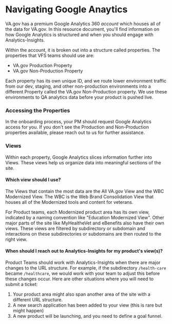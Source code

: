 # Navigating Google Anaytics

VA.gov has a premium Google Analytics 360 *account* which houses all of the data for VA.gov. In this resource document, you'll find information on how Google Analytics is structured and when you should engage with Analytics-Insights. 

Within the account, it is broken out into a structure called properties. The properties that VFS teams should use are:

- VA.gov Production Property
- VA.gov Non-Production Property

Each property has its own unique ID, and we route lower environment traffic from our dev, staging, and other non-production environments into a different Property called the VA.gov Non-Production property. We use these environments to QA analytics data before your product is pushed live. 

### Accessing the Properties

In the onboarding process, your PM should request Google Analytics access for you. If you don't see the Production and Non-Production properties available, please reach out to us for further assistance. 

### Views

Within each property, Google Analytics slices information further into Views. These views help us organize data into meaningful sections of the site. 

#### Which view should I use? 
The Views that contain the most data are the All VA.gov View and the WBC Modernized View. The WBC is the Web Brand Consolidation View that houses all of the Modernized tools and content for veterans. 

For Product teams, each Modernized product area has its own view, indicated by a naming convention like "Education Modernized View". Other major parts of the site like MyHealtheVet and eBenefits also have their own views. These views are filtered by subdirectory or subdomain and interactions on these subdirectories or subdomains are then routed to the right view. 

#### When should I reach out to Analytics-Insights for my product's view(s)?

Product Teams should work with Analytics-Insights when there are major changes to the URL structure. For example, if the subdirectory `/health-care` became `/healthcare`, we would work with your team to adjust this before these changes occur. Here are other situations where you will need to submit a ticket: 

1. Your product area might also span another area of the site with a different URL structure. 
1. A new search application has been added to your view (this is rare but might happen)
1. A new product will be launching, and you need to define a goal funnel. 

